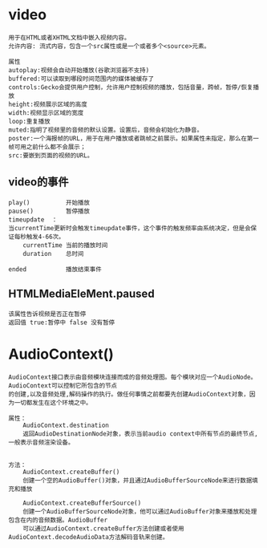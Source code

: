 # video

	用于在HTML或者XHTML文档中嵌入视频内容。 
	允许内容: 流式内容，包含一个src属性或是一个或者多个<source>元素。
	
	属性
	autoplay:视频会自动开始播放(谷歌浏览器不支持)
	buffered:可以读取到哪段时间范围内的媒体被缓存了
	controls:Gecko会提供用户控制，允许用户控制视频的播放，包括音量，跨帧，暂停/恢复播放
	height:视频展示区域的高度
	width:视频显示区域的宽度
	loop:重复播放
	muted:指明了视频里的音频的默认设置。设置后，音频会初始化为静音。
	poster:一个海报帧的URL，用于在用户播放或者跳帧之前展示。如果属性未指定，那么在第一帧可用之前什么都不会展示；
	src:要嵌到页面的视频的URL。
	
## video的事件

	play()			开始播放
	pause()			暂停播放
	timeupdate	：	
	当currentTime更新时会触发timeupdate事件，这个事件的触发频率由系统决定，但是会保证每秒触发4-66次。
		currentTime 当前的播放时间
		duration	总时间
		
	ended			播放结束事件
	
## HTMLMediaEleMent.paused

	该属性告诉视频是否正在暂停 
	返回值 true:暂停中 false 没有暂停
	
# AudioContext()

    AudioContext接口表示由音频模块连接而成的音频处理图。每个模块对应一个AudioNode。AudioContext可以控制它所包含的节点
    的创建,以及音频处理,解码操作的执行。做任何事情之前都要先创建AudioContext对象，因为一切都发生在这个环境之中。
    
    属性：
        AudioContext.destination
        返回AudioDestinationNode对象，表示当前audio context中所有节点的最终节点,一般表示音频渲染设备。
    
    
    方法：
        AudioContext.createBuffer() 
        创建一个空的AudioBuffer()对象，并且通过AudioBufferSourceNode来进行数据填充和播放
        
        AudioContext.createBufferSource() 
        创建一个AudioBufferSourceNode对象，他可以通过AudioBuffer对象来播放和处理包含在内的音频数据。AudioBuffer
        可以通过AudioContext.createBuffer方法创建或者使用AudioContext.decodeAudioData方法解码音轨来创建。
    
    
    
    
    
    
    
    
    
    
    
    
    
    
    
    
    
    
    
    
    
    
    
    
    
    
    
    
    
    
    
    
    
    